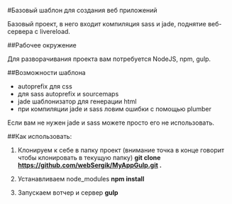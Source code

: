 #Базовый шаблон для создания веб приложений

Базовый проект, в него входит компиляция sass и jade, поднятие веб-сервера с livereload.

##Рабочее окружение

Для разворачивания проекта вам потребуется NodeJS, npm, gulp.

##Возможности шаблона

* autoprefix для css
* для sass autoprefix и sourcemaps
* jade шаблонизатор для генерации html
* при компиляции jade и sass ловим ошибки с помощью plumber

Если вам не нужен jade и sass можете просто его не использовать.

##Как использовать:

1. Клонируем к себе в папку проект (внимание точка в конце говорит чтобы клонировать в текущую папку) **git clone https://github.com/webSergik/MyAppGulp.git .**

2. Устанавливаем node_modules **npm install**

3. Запускаем вотчер и сервер **gulp**
 
